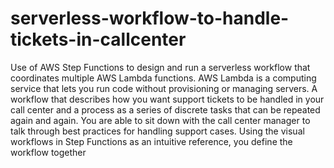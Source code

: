 # serverless-workflow-to-handle-tickets-in-callcenter
Use of AWS Step Functions to design and run a serverless workflow that coordinates multiple AWS Lambda functions. AWS Lambda is a computing service that lets you run code without provisioning or managing servers.
A workflow that describes how you want support tickets to be handled in your call center and a process as a series of discrete tasks that can be repeated again and again. You are able to sit down with the call center manager to talk through best practices for handling support cases. Using the visual workflows in Step Functions as an intuitive reference, you define the workflow together
